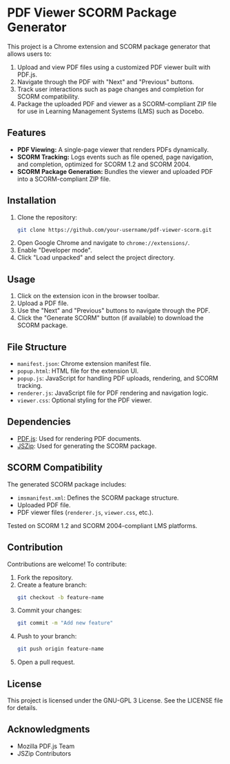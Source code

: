 # PDF Viewer SCORM Package Generator

This project is a Chrome extension and SCORM package generator that allows users to:

1. Upload and view PDF files using a customized PDF viewer built with PDF.js.
2. Navigate through the PDF with "Next" and "Previous" buttons.
3. Track user interactions such as page changes and completion for SCORM compatibility.
4. Package the uploaded PDF and viewer as a SCORM-compliant ZIP file for use in Learning Management Systems (LMS) such as Docebo.

## Features

- **PDF Viewing:** A single-page viewer that renders PDFs dynamically.
- **SCORM Tracking:** Logs events such as file opened, page navigation, and completion, optimized for SCORM 1.2 and SCORM 2004.
- **SCORM Package Generation:** Bundles the viewer and uploaded PDF into a SCORM-compliant ZIP file.

## Installation

1. Clone the repository:
   ```bash
   git clone https://github.com/your-username/pdf-viewer-scorm.git
   ```
2. Open Google Chrome and navigate to `chrome://extensions/`.
3. Enable "Developer mode".
4. Click "Load unpacked" and select the project directory.

## Usage

1. Click on the extension icon in the browser toolbar.
2. Upload a PDF file.
3. Use the "Next" and "Previous" buttons to navigate through the PDF.
4. Click the "Generate SCORM" button (if available) to download the SCORM package.

## File Structure

- `manifest.json`: Chrome extension manifest file.
- `popup.html`: HTML file for the extension UI.
- `popup.js`: JavaScript for handling PDF uploads, rendering, and SCORM tracking.
- `renderer.js`: JavaScript file for PDF rendering and navigation logic.
- `viewer.css`: Optional styling for the PDF viewer.

## Dependencies

- [PDF.js](https://mozilla.github.io/pdf.js/): Used for rendering PDF documents.
- [JSZip](https://stuk.github.io/jszip/): Used for generating the SCORM package.

## SCORM Compatibility

The generated SCORM package includes:

- `imsmanifest.xml`: Defines the SCORM package structure.
- Uploaded PDF file.
- PDF viewer files (`renderer.js`, `viewer.css`, etc.).

Tested on SCORM 1.2 and SCORM 2004-compliant LMS platforms.

## Contribution

Contributions are welcome! To contribute:

1. Fork the repository.
2. Create a feature branch:
   ```bash
   git checkout -b feature-name
   ```
3. Commit your changes:
   ```bash
   git commit -m "Add new feature"
   ```
4. Push to your branch:
   ```bash
   git push origin feature-name
   ```
5. Open a pull request.

## License

This project is licensed under the GNU-GPL 3 License. See the LICENSE file for details.

## Acknowledgments

- Mozilla PDF.js Team
- JSZip Contributors
